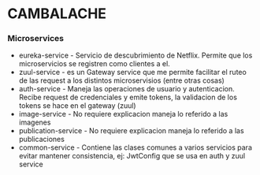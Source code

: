 <h1>CAMBALACHE</h1>

<h3>Microservices</h3>
<ul>
  <li>eureka-service - Servicio de descubrimiento de Netflix. Permite que los microservicios se registren como clientes a el.</li> 
  <li>zuul-service - es un Gateway service que me permite facilitar el ruteo de las request a los distintos microservisios (entre otras cosas) </li>
  <li>auth-service - Maneja las operaciones de usuario y autenticacion. Recibe request de credenciales y emite tokens, la validacion de los tokens se hace en el gateway (zuul)</li>
  <li>image-service - No requiere explicacion maneja lo referido a las imagenes</li>
  <li>publication-service - No requiere explicacion maneja lo referido a las publicaciones</li>
  <li>common-service - Contiene las clases comunes a varios servicios para evitar mantener consistencia, ej: JwtConfig que se usa en auth y zuul service</li> 
</ul>
